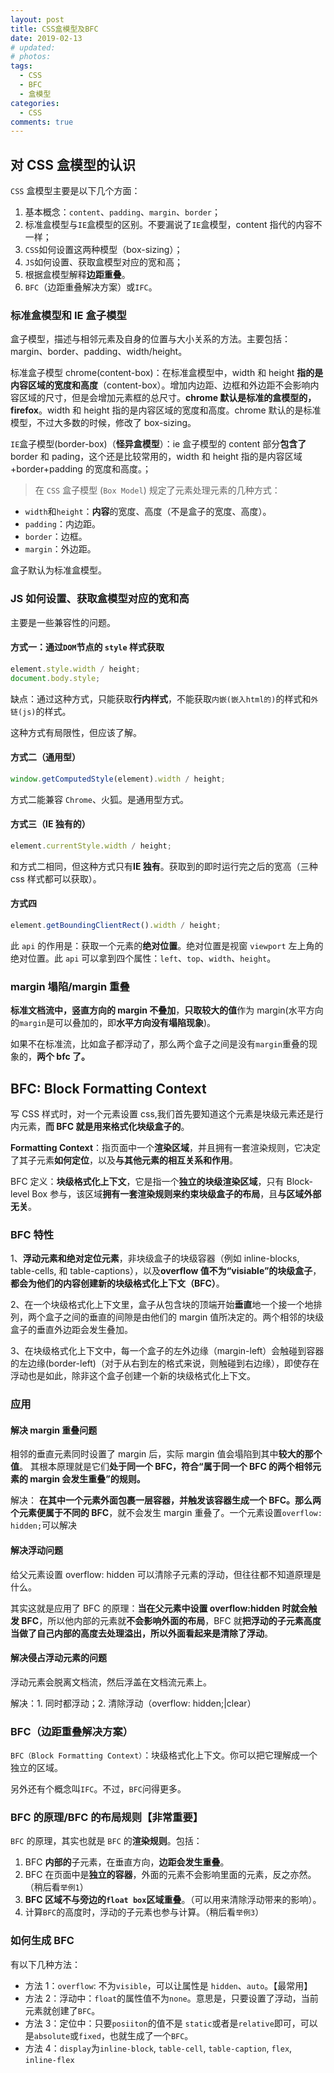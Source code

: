 ```yaml
---
layout: post
title: CSS盒模型及BFC
date: 2019-02-13
# updated:
# photos:
tags:
  - CSS
  - BFC
  - 盒模型
categories:
  - CSS
comments: true
---
```


## 对 CSS 盒模型的认识

`CSS` 盒模型主要是以下几个方面：

1. 基本概念：`content`、`padding`、`margin`、`border`；
2. 标准盒模型与`IE`盒模型的区别。不要漏说了`IE`盒模型，content 指代的内容不一样；
3. `CSS`如何设置这两种模型（box-sizing）；
4. `JS`如何设置、获取盒模型对应的宽和高；
5. 根据盒模型解释**边距重叠**。
6. `BFC`（边距重叠解决方案）或`IFC`。

### 标准盒模型和 IE 盒子模型

盒子模型，描述与相邻元素及自身的位置与大小关系的方法。主要包括：margin、border、padding、width/height。

标准盒子模型 chrome(content-box)：在标准盒模型中，width 和 height **指的是内容区域的宽度和高度**（content-box）。增加内边距、边框和外边距不会影响内容区域的尺寸，但是会增加元素框的总尺寸。**chrome 默认是标准的盒模型的，firefox**。width 和 height 指的是内容区域的宽度和高度。chrome 默认的是标准模型，不过大多数的时候，修改了 box-sizing。

`IE`盒子模型(border-box)（**怪异盒模型**）：ie 盒子模型的 content 部分**包含了** border 和 pading，这个还是比较常用的，width 和 height 指的是内容区域+border+padding 的宽度和高度。；

> 在 `CSS` 盒子模型 (`Box Model`) 规定了元素处理元素的几种方式：

- `width`和`height`：**内容**的宽度、高度（不是盒子的宽度、高度）。
- `padding`：内边距。
- `border`：边框。
- `margin`：外边距。

盒子默认为标准盒模型。

### JS 如何设置、获取盒模型对应的宽和高

主要是一些兼容性的问题。

#### 方式一：通过`DOM`节点的 `style` 样式获取

```js
element.style.width / height;
document.body.style;
```

缺点：通过这种方式，只能获取**行内样式**，不能获取`内嵌(嵌入html的)`的样式和`外链(js)`的样式。

这种方式有局限性，但应该了解。

#### 方式二（通用型）

```js
window.getComputedStyle(element).width / height;
```

方式二能兼容 `Chrome`、火狐。是通用型方式。

#### 方式三（IE 独有的）

```js
element.currentStyle.width / height;
```

和方式二相同，但这种方式只有**IE 独有**。获取到的即时运行完之后的宽高（三种 css 样式都可以获取）。

#### 方式四

```js
element.getBoundingClientRect().width / height;
```

此 `api` 的作用是：获取一个元素的**绝对位置**。绝对位置是视窗 `viewport` 左上角的绝对位置。此 `api` 可以拿到四个属性：`left`、`top`、`width`、`height`。

### margin 塌陷/margin 重叠

**标准文档流中，竖直方向的 margin 不叠加**，**只取较大的值**作为 margin(水平方向的`margin`是可以叠加的，即**水平方向没有塌陷现象**)。

如果不在标准流，比如盒子都浮动了，那么两个盒子之间是没有`margin`重叠的现象的，**两个 bfc 了。**

## BFC: Block Formatting Context

写 CSS 样式时，对一个元素设置 css,我们首先要知道这个元素是块级元素还是行内元素，**而 BFC 就是用来格式化块级盒子的**。

**Formatting Context**：指页面中一个**渲染区域**，并且拥有一套渲染规则，它决定了其子元素**如何定位**，以及**与其他元素的相互关系和作用**。

BFC 定义：**块级格式化上下文**，它是指一个**独立的块级渲染区域**，只有 Block-level Box 参与，该区域**拥有一套渲染规则来约束块级盒子的布局**，且**与区域外部无关**。

### BFC 特性

1、**浮动元素和绝对定位元素**，非块级盒子的块级容器（例如 inline-blocks, table-cells, 和 table-captions），以及**overflow 值不为“visiable”的块级盒子**，**都会为他们的内容创建新的块级格式化上下文（BFC）**。

2、在一个块级格式化上下文里，盒子从包含块的顶端开始**垂直**地一个接一个地排列，两个盒子之间的垂直的间隙是由他们的 margin 值所决定的。两个相邻的块级盒子的垂直外边距会发生叠加。

3、在块级格式化上下文中，每一个盒子的左外边缘（margin-left）会触碰到容器的左边缘(border-left)（对于从右到左的格式来说，则触碰到右边缘），即使存在浮动也是如此，除非这个盒子创建一个新的块级格式化上下文。

### 应用

#### 解决 margin 重叠问题

相邻的垂直元素同时设置了 margin 后，实际 margin 值会塌陷到其中**较大的那个值**。
其根本原理就是它们**处于同一个 BFC，符合“属于同一个 BFC 的两个相邻元素的 margin 会发生重叠”的规则。**

解决： **在其中一个元素外面包裹一层容器，并触发该容器生成一个 BFC。那么两个元素便属于不同的 BFC**，就不会发生 margin 重叠了。一个元素设置`overflow: hidden;`可以解决

#### 解决浮动问题

给父元素设置 overflow: hidden 可以清除子元素的浮动，但往往都不知道原理是什么。

其实这就是应用了 BFC 的原理：**当在父元素中设置 overflow:hidden 时就会触发 BFC**，所以他内部的元素就**不会影响外面的布局**，BFC 就**把浮动的子元素高度当做了自己内部的高度去处理溢出，所以外面看起来是清除了浮动**。

#### 解决侵占浮动元素的问题

浮动元素会脱离文档流，然后浮盖在文档流元素上。

解决：1. 同时都浮动；2. 清除浮动（overflow: hidden;|clear）

### BFC（边距重叠解决方案）

`BFC（Block Formatting Context）`：块级格式化上下文。你可以把它理解成一个独立的区域。

另外还有个概念叫`IFC`。不过，`BFC`问得更多。

### BFC 的原理/BFC 的布局规则【非常重要】

`BFC` 的原理，其实也就是 `BFC` 的**渲染规则**。包括：

1. BFC **内部的**子元素，在垂直方向，**边距会发生重叠**。
2. BFC 在页面中是**独立的容器**，外面的元素不会影响里面的元素，反之亦然。（稍后看`举例1`）
3. **BFC 区域不与旁边的`float box`区域重叠**。（可以用来清除浮动带来的影响）。
4. 计算`BFC`的高度时，浮动的子元素也参与计算。（稍后看`举例3`）

### 如何生成 BFC

有以下几种方法：

- 方法 1：`overflow`: 不为`visible`，可以让属性是 `hidden`、`auto`。【最常用】
- 方法 2：浮动中：`float`的属性值不为`none`。意思是，只要设置了浮动，当前元素就创建了`BFC`。
- 方法 3：定位中：只要`posiiton`的值不是 `static`或者是`relative`即可，可以是`absolute`或`fixed`，也就生成了一个`BFC`。
- 方法 4：`display`为`inline-block`, `table-cell`, `table-caption`, `flex`, `inline-flex`

